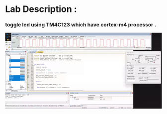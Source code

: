 # Lab Description :
### toggle led using TM4C123 which have cortex-m4 processor .

![Alt text](ezgif.com-crop(2).gif)
